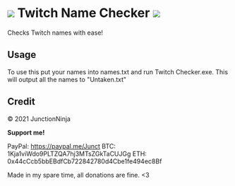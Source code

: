 # ![](https://static.twitchcdn.net/assets/favicon-32-e29e246c157142c94346.png)  Twitch Name Checker  ![](https://static.twitchcdn.net/assets/favicon-32-e29e246c157142c94346.png)
Checks Twitch names with ease!

## Usage

To use this put your names into names.txt and run Twitch Checker.exe. This will output all the names to "Untaken.txt"

## Credit

© 2021 JunctionNinja


__Support me!__

PayPal: https://paypal.me/Junct
BTC: 1Kja1viWdo9PLTZQA7hj3MTsZGkTaCUJGg
ETH: 0x44cCcb5bbEBdfCb722842780d4Cbe1fe494ec8Bf

Made in my spare time, all donations are fine. <3

